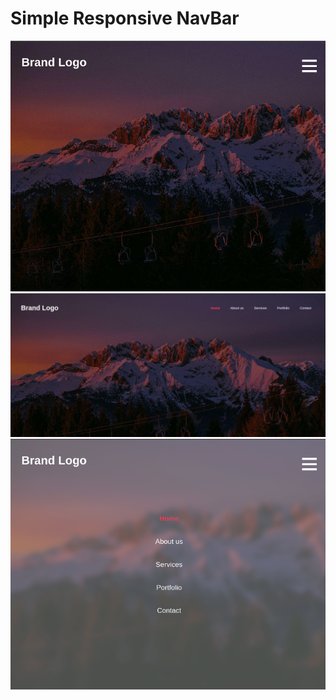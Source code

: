 <h1>Simple Responsive NavBar</h1>
<img src="img/computer.png">
<img src="img/responsive1.png">
<img src="img/reponsive2.png">